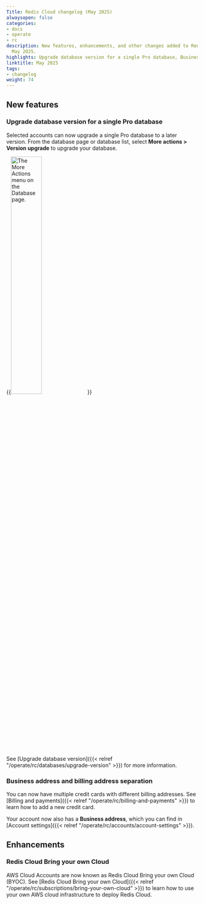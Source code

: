 ```yaml
---
Title: Redis Cloud changelog (May 2025)
alwaysopen: false
categories:
- docs
- operate
- rc
description: New features, enhancements, and other changes added to Redis Cloud during
  May 2025.
highlights: Upgrade database version for a single Pro database, Business address and billing address separation, Redis Cloud Bring your own Cloud
linktitle: May 2025
tags:
- changelog
weight: 74
---
```


## New features

### Upgrade database version for a single Pro database

Selected accounts can now upgrade a single Pro database to a later version. From the database page or database list, select **More actions > Version upgrade** to upgrade your database.

{{<image filename="images/rc/databases-more-actions-menu.png" alt="The More Actions menu on the Database page." width=40% >}}

See [Upgrade database version]({{< relref "/operate/rc/databases/upgrade-version" >}}) for more information.

### Business address and billing address separation

You can now have multiple credit cards with different billing addresses. See [Billing and payments]({{< relref "/operate/rc/billing-and-payments" >}}) to learn how to add a new credit card.

Your account now also has a **Business address**, which you can find in [Account settings]({{< relref "/operate/rc/accounts/account-settings" >}}).

## Enhancements

### Redis Cloud Bring your own Cloud

AWS Cloud Accounts are now known as Redis Cloud Bring your own Cloud (BYOC). See [Redis Cloud Bring your own Cloud]({{< relref "/operate/rc/subscriptions/bring-your-own-cloud" >}}) to learn how to use your own AWS cloud infrastructure to deploy Redis Cloud.
